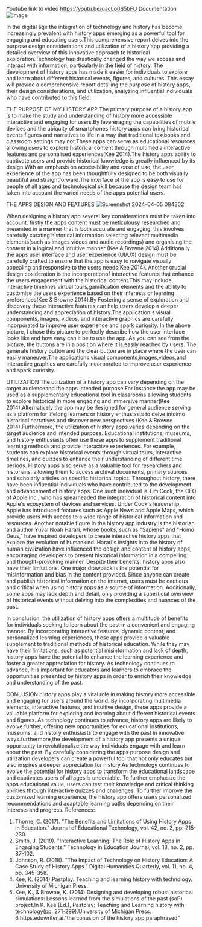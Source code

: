 Youtube link to video 
https://youtu.be/qacLo0S5bFU
Documentation
![image](https://github.com/ST10448460/Assignment1App/assets/160849321/adee7bd8-4798-4885-829e-831fae7bdae6)

In the digital age the integration of technology and history has become increasingly prevalent with history apps emerging as a powerful tool for engaging and educating users.This comprehensive report delves into the purpose design considerations and utilization of a history app providing a detailed overview of this innovative approach to historical exploration.Technology has drastically changed the way we access and interact with information, particularly in the field of history. The development of history apps has made it easier for individuals to explore and learn about different historical events, figures, and cultures. This essay will provide a comprehensive report detailing the purpose of history apps, their design considerations, and utilization, analyzing influential individuals who have contributed to this field.


THE PURPOSE OF MY HISTORY APP
The primary purpose of a history app is to make the study and understanding of history more accessible interactive and engaging for users.By levereraging the capabilities of mobile devices and the ubiquity of smartphones history apps can bring historical events figures and narratives to life in a way that traditional textbooks and classroom settings may not.These apps can serve as educational resources allowing users to explore historical content through multimedia interactive features and personalised experiences(Kee 2014).The history apps ability to captivate users and provide historical knowledge is greatly influenced by its design.With an emphasis on accessibility and ease of use, the user experience of the app has been thoughtfully designed to be both visually beautiful and straightforward.The interface of the app is easy to use for people of all ages and technological skill because the design team has taken into account the varied needs of the apps potential users.

THE APPS DESIGN AND FEATURES 
![Screenshot 2024-04-05 084302](https://github.com/ST10448460/Assignment1App/assets/160849321/6db65a52-2d81-4e91-b49f-cc29e1376026)

When designing a history app several key considerations must be taken into account. firstly the apps content must be meticulousy researched and presented in a manner that is both accurate and engaging. this involves carefully curating historical information selecting relevant multimedia elements(such as images videos and audio recordings) and organising the content in a logical and intuitive manner (Kee & Browne 2014).Additionally the apps user interface and user experience (UI/UX) design must be carefully crafted to ensure that the app is easy to navigate visually appealing and responsive to the users needs(Kee 2014).
Another crucial design cosideration is the incorporationof interactive features that enhance the users engagement with the historical content.This may include interactive timelines virtual tours,gamification elements and the ability to customise the users experience based on their interests or learning preferences(Kee & Browne 2014).By Fostering a sense of exploration and discovery these interactive features can help users develop a deeper understanding and appreciation of history.The application's visual components, images, videos, and interactive graphics are carefully incorporated to improve user experience and spark curiosity.
In the above picture, I chose this picture to perfectly describe how the user interface looks like and how easy can it be to use the app. As you can see from the picture, the buttons are in a position where it is easily reached by users. The generate history button and the clear button are in place where the user can easily maneuver.The applications visual components,images,videos,and interactive graphics are carefully incorporated to improve user experience and spark curiosity.


UTILIZATION
The utilization of a history app can vary depending on the target audienceand the apps intended purpose.For instance the app may be used as a supplementary educational tool in classrooms allowing students to explore historical in more engaging and immersive manner(Kee 2014).Alternatively the app may be designed for general audience serving as a platform for lifelong learners or history enthusiasts to delve intointo historical narratives and discover new perspectives (Kee & Browne 2014).Furthermore, the utilization of history apps varies depending on the target audience and intended purpose. Educational institutions, museums, and history enthusiasts often use these apps to supplement traditional learning methods and provide interactive experiences. For example, students can explore historical events through virtual tours, interactive timelines, and quizzes to enhance their understanding of different time periods. History apps also serve as a valuable tool for researchers and historians, allowing them to access archival documents, primary sources, and scholarly articles on specific historical topics.
 Throughout history, there have been influential individuals who have contributed to the development and advancement of history apps. One such individual is Tim Cook, the CEO of Apple Inc., who has spearheaded the integration of historical content into Apple's ecosystem of devices and services. Under Cook's leadership, Apple has introduced features such as Apple News and Apple Maps, which provide users with access to a wide range of historical information and resources.
Another notable figure in the history app industry is the historian and author Yuval Noah Harari, whose books, such as "Sapiens" and "Homo Deus," have inspired developers to create interactive history apps that explore the evolution of humankind. Harari's insights into the history of human civilization have influenced the design and content of history apps, encouraging developers to present historical information in a compelling and thought-provoking manner.
Despite their benefits, history apps also have their limitations. One major drawback is the potential for misinformation and bias in the content provided. Since anyone can create and publish historical information on the internet, users must be cautious and critical when using history apps as a source of information. Additionally, some apps may lack depth and detail, only providing a superficial overview of historical events without delving into the complexities and nuances of the past.

In conclusion, the utilization of history apps offers a multitude of benefits for individuals seeking to learn about the past in a convenient and engaging manner. By incorporating interactive features, dynamic content, and personalized learning experiences, these apps provide a valuable supplement to traditional methods of historical education. While they may have their limitations, such as potential misinformation and lack of depth, history apps have the potential to enhance the learning experience and foster a greater appreciation for history. As technology continues to advance, it is important for educators and learners to embrace the opportunities presented by history apps in order to enrich their knowledge and understanding of the past.


CONLUSION
 history apps play a vital role in making history more accessible and engaging for users around the world. By incorporating multimedia elements, interactive features, and intuitive design, these apps provide a valuable platform for exploring and learning about different historical events and figures. As technology continues to advance, history apps are likely to evolve further, offering new opportunities for educational institutions, museums, and history enthusiasts to engage with the past in innovative ways.furthermore,the development of a history app presents a unique opportunity to revolutionalize the way individuals engage with and learn about the past. By carefully considering the apps purpose design and utilization developers can create a powerful tool that not only educates but also inspires a deeper appreciation for history.As technology continues to evolve the potential for history apps to transform the educational landscape and captivates users of all ages is undeniable.
 To further emphasize the apps educational value, users can test their knowledge and critical thinking abilities through interactive quizzes and challenges. To further improve the customized learning experience, the history app offers users personalized recommendations and adaptable learning paths depending on their interests and progress.
References:

1. Thorne, C. (2017). "The Benefits and Limitations of Using History Apps in Education." Journal of Educational Technology, vol. 42, no. 3, pp. 215-230.
2. Smith, J. (2019). "Interactive Learning: The Role of History Apps in Engaging Students." Technology in Education Journal, vol. 18, no. 2, pp. 87-102.
3. Johnson, R. (2018). "The Impact of Technology on History Education: A Case Study of History Apps." Digital Humanities Quarterly, vol. 11, no. 4, pp. 345-358.
4. Kee, K. (2014).Pastplay: Teaching and learning history with technology. University of Michigan Press.
5. Kee, K., & Browne, K. (2014).Designing and developing robust historical simulations: Lessons learned from the simulations of the past (soP) project.In K. Kee (Ed.), Pastplay: Teaching and Learning history with technology(pp. 271-299).University of Michigan Press. 
6.https.eduwriter.ai."the conusion of the history app paraphrased"
